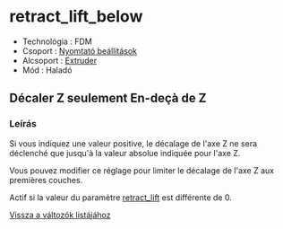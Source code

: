 # retract\_lift\_below

* Technológia : FDM
* Csoport : [Nyomtató beállítások](../../beallitasok/printer_settings.md)
* Alcsoport : [Extruder](../../beallitasok/printer_settings.md#extrudeuse)
* Mód : Haladó

## Décaler Z seulement En-deçà de Z

### Leírás

Si vous indiquez une valeur positive, le décalage de l'axe Z ne sera déclenché que jusqu'à la valeur absolue indiquée pour l'axe Z.

Vous pouvez modifier ce réglage pour limiter le décalage de l'axe Z aux premières couches.

Actif si la valeur du paramètre [retract\_lift](retract_lift.md) est différente de 0.

[Vissza a változók listájához](/)

